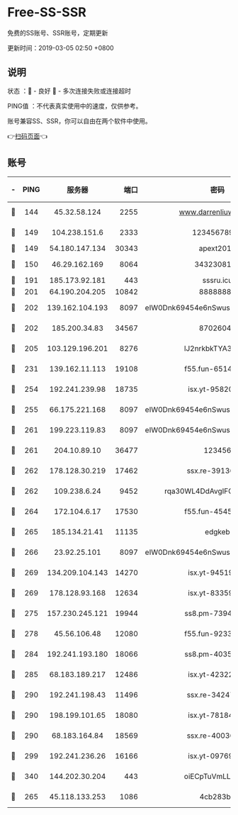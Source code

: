 # Free-SS-SSR

免费的SS账号、SSR账号，定期更新

更新时间：2019-03-05 02:50 +0800

## 说明

状态     ：🙂 - 良好 🙁 - 多次连接失败或连接超时

PING值   ：不代表真实使用中的速度，仅供参考。

账号兼容SS、SSR，你可以自由在两个软件中使用。

👉[扫码页面](https://liesauer.github.io/free-ss-ssr.github.io/)👈

## 账号

|-|PING|服务器|端口|密码|加密方式|区域|
|:----:|:----:|:-----:|-----:|:----:|:----:|:----:|
|🙂|144|45.32.58.124|2255|www.darrenliuwei.com|aes-256-cfb|JP|
|🙂|149|104.238.151.6|2333|12345678900|aes-256-cfb|JP|
|🙂|149|54.180.147.134|30343|apext2019|chacha20|KR|
|🙂|150|46.29.162.169|8064|3432308177|aes-256-cfb|RU|
|🙂|191|185.173.92.181|443|sssru.icu|rc4-md5|RU|
|🙂|201|64.190.204.205|10842|88888888|rc4-md5|US|
|🙂|202|139.162.104.193|8097|eIW0Dnk69454e6nSwuspv9DmS201tQ0D|aes-256-cfb|JP|
|🙂|202|185.200.34.83|34567|87026045|aes-256-cfb|US|
|🙂|205|103.129.196.201|8276|lJ2nrkbkTYA30wv0|aes-256-cfb|US|
|🙂|231|139.162.11.113|19108|f55.fun-65147791|aes-256-cfb|SG|
|🙂|254|192.241.239.98|18735|isx.yt-95820139|aes-256-cfb|US|
|🙂|255|66.175.221.168|8097|eIW0Dnk69454e6nSwuspv9DmS201tQ0D|aes-256-cfb|US|
|🙂|261|199.223.119.83|8097|eIW0Dnk69454e6nSwuspv9DmS201tQ0D|aes-256-cfb|US|
|🙂|261|204.10.89.10|36477|123456|aes-256-cfb|US|
|🙂|262|178.128.30.219|17462|ssx.re-39136705|aes-256-cfb|SG|
|🙂|262|109.238.6.24|9452|rqa30WL4DdAvgIFG6Fs3znzTa|aes-256-cfb|FR|
|🙂|264|172.104.6.17|17530|f55.fun-45452436|aes-256-cfb|US|
|🙂|265|185.134.21.41|11135|edgkeb|aes-256-cfb|GB|
|🙂|266|23.92.25.101|8097|eIW0Dnk69454e6nSwuspv9DmS201tQ0D|aes-256-cfb|US|
|🙂|269|134.209.104.143|14270|isx.yt-94519084|aes-256-cfb|SG|
|🙂|269|178.128.93.168|12634|isx.yt-83359917|aes-256-cfb|SG|
|🙂|275|157.230.245.121|19944|ss8.pm-73943906|aes-256-cfb|SG|
|🙂|278|45.56.106.48|12080|f55.fun-92337003|aes-256-cfb|US|
|🙂|284|192.241.193.180|18066|ss8.pm-40352381|aes-256-cfb|US|
|🙂|285|68.183.189.217|12486|isx.yt-42322942|aes-256-cfb|SG|
|🙂|290|192.241.198.43|11496|ssx.re-34247087|aes-256-cfb|US|
|🙂|290|198.199.101.65|18080|isx.yt-78184489|aes-256-cfb|US|
|🙂|290|68.183.164.84|18569|ssx.re-40036320|aes-256-cfb|US|
|🙂|299|192.241.236.26|16166|isx.yt-09769627|aes-256-cfb|US|
|🙂|340|144.202.30.204|443|oiECpTuVmLLxk4Ts|aes-256-cfb|US|
|🙂|265|45.118.133.253|1086|4cb283b8|aes-256-cfb|SG|
